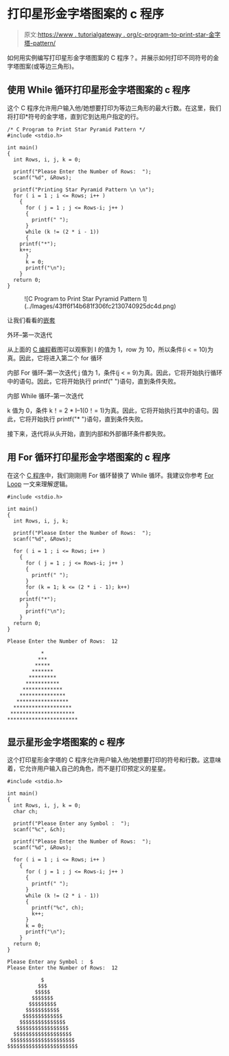 # 打印星形金字塔图案的 c 程序

> 原文:[https://www . tutorialgateway . org/c-program-to-print-star-金字塔-pattern/](https://www.tutorialgateway.org/c-program-to-print-star-pyramid-pattern/)

如何用实例编写打印星形金字塔图案的 C 程序？。并展示如何打印不同符号的金字塔图案(或等边三角形)。

## 使用 While 循环打印星形金字塔图案的 c 程序

这个 C 程序允许用户输入他/她想要打印为等边三角形的最大行数。在这里，我们将打印*符号的金字塔，直到它到达用户指定的行。

```
/* C Program to Print Star Pyramid Pattern */
#include <stdio.h>

int main() 
{
  int Rows, i, j, k = 0;

  printf("Please Enter the Number of Rows:  ");
  scanf("%d", &Rows);

  printf("Printing Star Pyramid Pattern \n \n");
  for ( i = 1 ; i <= Rows; i++ ) 
    {
      for ( j = 1 ; j <= Rows-i; j++ ) 
      {
      	printf(" ");    	
      }
      while (k != (2 * i - 1))
      {
  	printf("*"); 
  	k++;
      }
      k = 0;
      printf("\n");
    }
  return 0;
}
```

<figure class="wp-block-image">![C Program to Print Star Pyramid Pattern 1](../Images/43ff6f14b681f306fc2130740925dc4d.png)</figure>

让我们看看的[嵌套](https://www.tutorialgateway.org/for-loop-in-c-programming/)

外环–第一次迭代

从上面的 [C 编程](https://www.tutorialgateway.org/c-programming/)截图可以观察到 I 的值为 1，row 为 10，所以条件(i < = 10)为真。因此，它将进入第二个 for 循环

内部 For 循环–第一次迭代
j 值为 1，条件(j < = 9)为真。因此，它将开始执行循环中的语句。因此，它将开始执行 printf(" ")语句，直到条件失败。

内部 While 循环–第一次迭代

k 值为 0，条件 k！= 2 * I–1(0！= 1)为真。因此，它将开始执行其中的语句。因此，它将开始执行 printf("* ")语句，直到条件失败。

接下来，迭代将从头开始，直到内部和外部循环条件都失败。

## 用 For 循环打印星形金字塔图案的 c 程序

在这个 [C 程序](https://www.tutorialgateway.org/c-programming-examples/)中，我们刚刚用 For 循环替换了 While 循环。我建议你参考 [For Loop](https://www.tutorialgateway.org/for-loop-in-c-programming/) 一文来理解逻辑。

```
#include <stdio.h>

int main() 
{
  int Rows, i, j, k;

  printf("Please Enter the Number of Rows:  ");
  scanf("%d", &Rows);

  for ( i = 1 ; i <= Rows; i++ ) 
    {
      for ( j = 1 ; j <= Rows-i; j++ ) 
      {
      	printf(" ");    	
      }
      for (k = 1; k <= (2 * i - 1); k++)
      {
   	printf("*"); 
      }
      printf("\n");
    }
  return 0;
}
```

```
Please Enter the Number of Rows:  12

           *
          ***
         *****
        *******
       *********
      ***********
     *************
    ***************
   *****************
  *******************
 *********************
***********************
```

## 显示星形金字塔图案的 c 程序

这个打印星形金字塔的 C 程序允许用户输入他/她想要打印的符号和行数。这意味着，它允许用户输入自己的角色，而不是打印预定义的星星。

```
#include <stdio.h>

int main() 
{
  int Rows, i, j, k = 0;
  char ch;

  printf("Please Enter any Symbol :  ");
  scanf("%c", &ch);  

  printf("Please Enter the Number of Rows:  ");
  scanf("%d", &Rows);

  for ( i = 1 ; i <= Rows; i++ ) 
    {
      for ( j = 1 ; j <= Rows-i; j++ ) 
      {
      	printf(" ");    	
	  }
	  while (k != (2 * i - 1))
	  {
	  	printf("%c", ch); 
	  	k++;
	  }
	  k = 0;
      printf("\n");
    }
  return 0;
}
```

```
Please Enter any Symbol :  $
Please Enter the Number of Rows:  12

           $
          $$$
         $$$$$
        $$$$$$$
       $$$$$$$$$
      $$$$$$$$$$$
     $$$$$$$$$$$$$
    $$$$$$$$$$$$$$$
   $$$$$$$$$$$$$$$$$
  $$$$$$$$$$$$$$$$$$$
 $$$$$$$$$$$$$$$$$$$$$
$$$$$$$$$$$$$$$$$$$$$$$
```